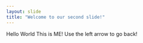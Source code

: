 ```yaml
---
layout: slide
title: "Welcome to our second slide!"
---
```

Hello World This is ME! 
Use the left arrow to go back!
